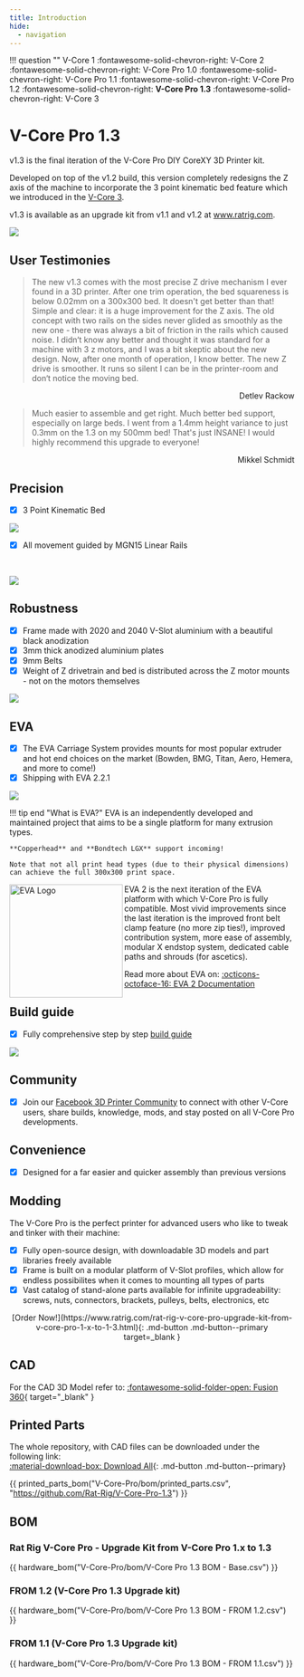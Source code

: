 ```yaml
---
title: Introduction
hide:
  - navigation
---
```


!!! question ""
    V-Core 1 :fontawesome-solid-chevron-right: V-Core 2 :fontawesome-solid-chevron-right: V-Core Pro 1.0 :fontawesome-solid-chevron-right: V-Core Pro 1.1 :fontawesome-solid-chevron-right: V-Core Pro 1.2 :fontawesome-solid-chevron-right: **V-Core Pro 1.3** :fontawesome-solid-chevron-right: V-Core 3

# V-Core Pro 1.3

v1.3 is the final iteration of the V-Core Pro DIY CoreXY 3D Printer kit. 

Developed on top of the v1.2 build, this version completely redesigns the Z axis of the machine to incorporate the 3 point kinematic bed feature which we introduced in the [V-Core 3](https://v-core3.ratrig.com/).

v1.3 is available as an upgrade kit from v1.1 and v1.2 at www.ratrig.com.

![](assets/vcorepro.png)

## User Testimonies

>The new v1.3 comes with the most precise Z drive mechanism I ever found in a 3D printer. After one trim operation, the bed squareness is below 0.02mm on a 300x300 bed. It doesn't get better than that! Simple and clear: it is a huge improvement for the Z axis. The old concept with two rails on the sides never glided as smoothly as the new one - there was always a bit of friction in the rails which caused noise. I didn‘t know any better and thought it was standard for a machine with 3 z motors, and I was a bit skeptic about the new design. Now, after one month of operation, I know better. The new Z drive is smoother. It runs so silent I can be in the printer-room and don‘t notice the moving bed.

<div style="text-align: right">Detlev Rackow</div>

>Much easier to assemble and get right. Much better bed support, especially on large beds. I went from a 1.4mm height variance to just 0.3mm on the 1.3 on my 500mm bed! That's just INSANE! I would highly recommend this upgrade to everyone!

<div style="text-align: right">Mikkel Schmidt</div>

## Precision

- [x] 3 Point Kinematic Bed


![](assets/bed.png)


- [x] All movement guided by MGN15 Linear Rails

<p>&nbsp;</p>

![](assets/MGN.png)



## Robustness


- [x] Frame made with 2020 and 2040 V-Slot aluminium with a beautiful black anodization
- [x] 3mm thick anodized aluminium plates
- [x] 9mm Belts
- [x] Weight of Z drivetrain and bed is distributed across the Z motor mounts - not on the motors themselves

![](assets/pillows.png)


## EVA

- [x] The EVA Carriage System provides mounts for most popular extruder and hot end choices on the market (Bowden, BMG, Titan, Aero, Hemera, and more to come!)
- [x] Shipping with EVA 2.2.1

![](assets/EVA.png)


!!! tip end "What is EVA?"
    EVA is an independently developed and maintained project that aims to be a single platform for many extrusion types.

    **Copperhead** and **Bondtech LGX** support incoming!

    Note that not all print head types (due to their physical dimensions) can achieve the full 300x300 print space.
    
<img align="left" alt="EVA Logo" width="200" src="assets/eva_logo.png">
EVA 2 is the next iteration of the EVA platform with which V-Core Pro is fully compatible. Most vivid improvements since the last iteration is the improved front belt clamp feature (no more zip ties!), improved contribution system, more ease of assembly, modular X endstop system, dedicated cable paths and shrouds (for ascetics).

Read more about EVA on: [:octicons-octoface-16: EVA 2 Documentation](https://main.eva-3d.page/)


## Build guide

- [x] Fully comprehensive step by step [build guide](https://ratrig.dozuki.com/c/Rat_Rig_V-Core_Pro_1.3)


![](assets/buildguide1.3.png)

## Community

- [x] Join our <a href="https://www.facebook.com/groups/ratrig3dprintercommunity" target="_blank">Facebook 3D Printer Community</a> to connect with other V-Core users, share builds, knowledge, mods, and stay posted on all V-Core Pro developments.

## Convenience

- [x] Designed for a far easier and quicker assembly than previous versions


## Modding

The V-Core Pro is the perfect printer for advanced users who like to tweak and tinker with their machine:

- [x] Fully open-source design, with downloadable 3D models and part libraries freely available
- [x] Frame is built on a modular platform of V-Slot profiles, which allow for endless possibilites when it comes to mounting all types of parts 
- [x] Vast catalog of stand-alone parts available for infinite upgradeability: screws, nuts, connectors, brackets, pulleys, belts, electronics, etc 

<center>[Order Now!](https://www.ratrig.com/rat-rig-v-core-pro-upgrade-kit-from-v-core-pro-1-x-to-1-3.html){: .md-button .md-button--primary target=_blank }</center>

## CAD

For the CAD 3D Model refer to: [:fontawesome-solid-folder-open: Fusion 360]( https://myhub.autodesk360.com/ue2b141fd/g/shares/SH56a43QTfd62c1cd96856b6c56275f6373a){ target="_blank" }


## Printed Parts 

The whole repository, with CAD files can be downloaded under the following link:  
[:material-download-box: Download All](https://github.com/Rat-Rig/V-Core-Pro-1.3/archive/main.zip){: .md-button .md-button--primary}

{{ printed_parts_bom("V-Core-Pro/bom/printed_parts.csv", "https://github.com/Rat-Rig/V-Core-Pro-1.3") }}

## BOM 

### Rat Rig V-Core Pro - Upgrade Kit from V-Core Pro 1.x to 1.3

{{ hardware_bom("V-Core-Pro/bom/V-Core Pro 1.3 BOM - Base.csv") }}

### FROM 1.2 (V-Core Pro 1.3 Upgrade kit)

{{ hardware_bom("V-Core-Pro/bom/V-Core Pro 1.3 BOM - FROM 1.2.csv") }}

### FROM 1.1 (V-Core Pro 1.3 Upgrade kit)

{{ hardware_bom("V-Core-Pro/bom/V-Core Pro 1.3 BOM - FROM 1.1.csv") }}
